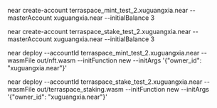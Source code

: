 near create-account terraspace_mint_test_2.xuguangxia.near --masterAccount xuguangxia.near --initialBalance 3

near create-account terraspace_stake_test_2.xuguangxia.near --masterAccount xuguangxia.near --initialBalance 3

near deploy --accountId terraspace_mint_test_2.xuguangxia.near --wasmFile out/nft.wasm --initFunction new --initArgs '{"owner_id": "xuguangxia.near"}'

near deploy --accountId terraspace_stake_test_2.xuguangxia.near --wasmFile out/terraspace_staking.wasm --initFunction new --initArgs '{"owner_id": "xuguangxia.near"}'